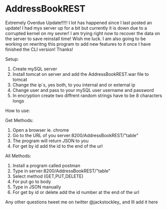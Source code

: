 # AddressBookREST
Extremely Overdue Update!!!!! I lot has happened since I last posted an update! I had mys server up for a bit but currently it is down due to a corrupted kernel on my sevrer! I am trying right now to recover the data on the server to save reinstall time! Wish me luck. I am also going to be working on rewritng this program to add new features to it once I have finished the CLI version! Thanks!

Setup:
1. Create mySQL server
2. Install tomcat on server and add the AddressBookREST.war file to tomcat
3. Change the ip`s, yes both, to you internal and or external ip
4. Change user and pass to your mySQL user username and password
5. In encryption create two diffrent random strings have to be 8 characters longs

How to use:

Get Methods:
  1. Open a browser ie. chrome
  2. Go to the URL of you server:8200/AddressBookREST/"table"
  3. The program will return JSON to you
  4. For get by id add the id to the end of the url

All Methods:
  1. Install a program called postman
  2. Type in server:8200/AddressBookREST/"table"
  3. Select method (GET,PUT,DELETE)
  4. For put go to body
  5. Type in JSON manually
  6. For get by id or delete add the id number at the end of the url

Any other questions tweet me on twitter @jackstockley_ and Ill add it here
